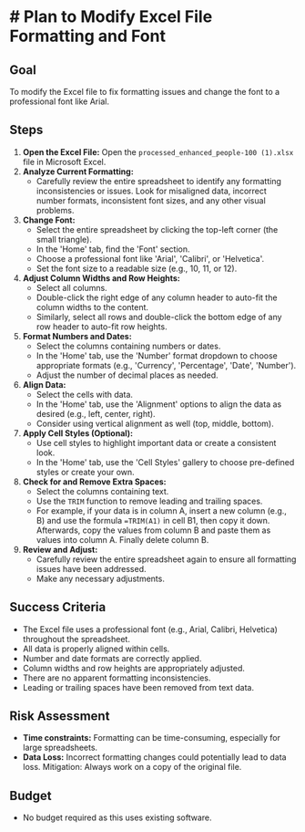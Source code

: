 # # Plan to Modify Excel File Formatting and Font

## Goal

To modify the Excel file to fix formatting issues and change the font to a professional font like Arial.

## Steps

1.  **Open the Excel File:** Open the `processed_enhanced_people-100 (1).xlsx` file in Microsoft Excel.
2.  **Analyze Current Formatting:**
    *   Carefully review the entire spreadsheet to identify any formatting inconsistencies or issues.  Look for misaligned data, incorrect number formats, inconsistent font sizes, and any other visual problems.
3.  **Change Font:**
    *   Select the entire spreadsheet by clicking the top-left corner (the small triangle).
    *   In the 'Home' tab, find the 'Font' section.
    *   Choose a professional font like 'Arial', 'Calibri', or 'Helvetica'.
    *   Set the font size to a readable size (e.g., 10, 11, or 12).
4.  **Adjust Column Widths and Row Heights:**
    *   Select all columns.
    *   Double-click the right edge of any column header to auto-fit the column widths to the content.
    *   Similarly, select all rows and double-click the bottom edge of any row header to auto-fit row heights.
5.  **Format Numbers and Dates:**
    *   Select the columns containing numbers or dates.
    *   In the 'Home' tab, use the 'Number' format dropdown to choose appropriate formats (e.g., 'Currency', 'Percentage', 'Date', 'Number').
    *   Adjust the number of decimal places as needed.
6.  **Align Data:**
    *   Select the cells with data.
    *   In the 'Home' tab, use the 'Alignment' options to align the data as desired (e.g., left, center, right).
    *   Consider using vertical alignment as well (top, middle, bottom).
7.  **Apply Cell Styles (Optional):**
    *   Use cell styles to highlight important data or create a consistent look.
    *   In the 'Home' tab, use the 'Cell Styles' gallery to choose pre-defined styles or create your own.
8.  **Check for and Remove Extra Spaces:**
    *   Select the columns containing text.
    *   Use the `TRIM` function to remove leading and trailing spaces.
    *   For example, if your data is in column A, insert a new column (e.g., B) and use the formula `=TRIM(A1)` in cell B1, then copy it down.  Afterwards, copy the values from column B and paste them as values into column A. Finally delete column B.
9.  **Review and Adjust:**
    *   Carefully review the entire spreadsheet again to ensure all formatting issues have been addressed.
    *   Make any necessary adjustments.

## Success Criteria

*   The Excel file uses a professional font (e.g., Arial, Calibri, Helvetica) throughout the spreadsheet.
*   All data is properly aligned within cells.
*   Number and date formats are correctly applied.
*   Column widths and row heights are appropriately adjusted.
*   There are no apparent formatting inconsistencies.
*   Leading or trailing spaces have been removed from text data.

## Risk Assessment

*   **Time constraints:** Formatting can be time-consuming, especially for large spreadsheets.
*   **Data Loss:** Incorrect formatting changes could potentially lead to data loss. Mitigation: Always work on a copy of the original file.

## Budget

*   No budget required as this uses existing software.
